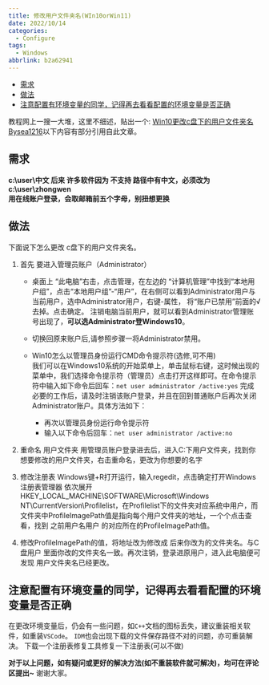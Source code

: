 ```yaml
---
title: 修改用户文件夹名(WIn10orWin11)
date: 2022/10/14
categories:
  - Configure
tags:
  - Windows
abbrlink: b2a62941
---
```



- [需求](#需求)
- [做法](#做法)
- [注意配置有环境变量的同学，记得再去看看配置的环境变量是否正确](#注意配置有环境变量的同学记得再去看看配置的环境变量是否正确)

教程网上一搜一大堆，这里不细述，贴出一个: [Win10更改c盘下的用户文件夹名Bysea1216](https://blog.csdn.net/sea1216/article/details/79278202)以下内容有部分引用自此文章。

## 需求
**c:\user\中文 后来 许多软件因为 不支持 路径中有中文，必须改为c:\user\zhongwen**  
**用在线账户登录，会取邮箱前五个字母，别扭想更换**  

## 做法
下面说下怎么更改 c盘下的用户文件夹名。
1. 首先 要进入管理员账户（Administrator）
   - 桌面上 “此电脑”右击，点击管理，在左边的 “计算机管理”中找到“本地用户组”，点击“本地用户组”-“用户”，在右侧可以看到Administrator用户与当前用户，选中Administrator用户，右键-属性， 将“账户已禁用”前面的√去掉。点击确定。 注销电脑当前用户，就可以看到Administrator管理账号出现了，**可以选Administrator登Windows10**。  
   
    - 切换回原来账户后,请参照步骤一将Administrator禁用。
     
    - Win10怎么以管理员身份运行CMD命令提示符(选修,可不用)  
    我们可以在Windows10系统的开始菜单上，单击鼠标右键，这时候出现的菜单中，我们选择命令提示符（管理员）点击打开这样即可。在命令提示符中输入如下命令后回车：`net user administrator /active:yes`
    完成必要的工作后，请及时注销该账户登录，并且在回到普通账户后再次关闭Administrator账户。具体方法如下：     
      - 再次以管理员身份运行命令提示符  
      - 输入以下命令后回车：`net user administrator /active:no`
                            
2. 重命名 用户文件夹
用管理员账户登录进去后，进入C:下用户文件夹，找到你想要修改的用户文件夹，右击重命名，更改为你想要的名字

3. 修改注册表
Windows键+R打开运行，输入regedit，点击确定打开Windows注册表管理器
依次展开HKEY_LOCAL_MACHINE\SOFTWARE\Microsoft\Windows NT\CurrentVersion\Profilelist，在Profilelist下的文件夹对应系统中用户，而文件夹中ProfileImagePath值是指向每个用户文件夹的地址，一个个点击查看，找到 之前用户名用户 的对应所在的ProfileImagePath值。

4. 修改ProfileImagePath的值，将地址改为修改成 后来你改为的文件夹名。与C盘用户 里面你改的文件夹名一致。再次注销，登录进原用户，进入此电脑便可发现 用户文件夹名已经更改。
   
## 注意配置有环境变量的同学，记得再去看看配置的环境变量是否正确

在更改环境变量后，仍会有一些问题，如`C++`文档的图标丢失，建议重装相关软件，如重装`VSCode`。
`IDM`也会出现下载的文件保存路径不对的问题，亦可重装解决。
下载一个注册表修复工具修复一下注册表(可以不做)

**对于以上问题，如有疑问或更好的解决方法(如不重装软件就可解决)，均可在评论区提出~**
谢谢大家。

